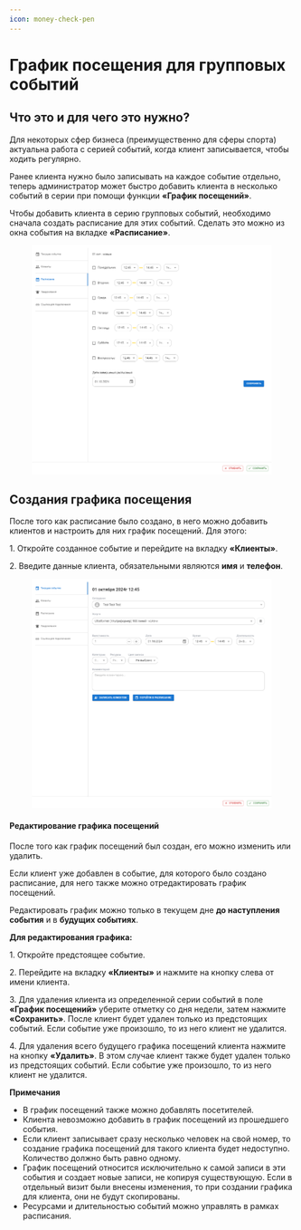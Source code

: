 ```yaml
---
icon: money-check-pen
---
```


# График посещения для групповых событий

## Что это и для чего это нужно?

Для некоторых сфер бизнеса (преимущественно для сферы спорта) актуальна работа с серией событий, когда клиент записывается, чтобы ходить регулярно.

Ранее клиента нужно было записывать на каждое событие отдельно, теперь администратор может быстро добавить клиента в несколько событий в серии при помощи функции **«График посещений»**.

Чтобы добавить клиента в серию групповых событий, необходимо сначала создать расписание для этих событий. Сделать это можно из окна события на вкладке **«Расписание»**.

<figure><img src="../../../.gitbook/assets/image (360).png" alt=""><figcaption></figcaption></figure>

## Создания графика посещения

После того как расписание было создано, в него можно добавить клиентов и настроить для них график посещений. Для этого:

1\. Откройте созданное событие и перейдите на вкладку **«Клиенты»**.

2\. Введите данные клиента, обязательными являются **имя** и **телефон**.

<figure><img src="../../../.gitbook/assets/image (361).png" alt=""><figcaption></figcaption></figure>

#### Редактирование графика посещений

После того как график посещений был создан, его можно изменить или удалить.

Если клиент уже добавлен в событие, для которого было создано расписание, для него также можно отредактировать график посещений.

Редактировать график можно только в текущем дне **до наступления события** и в **будущих событиях**.

**Для редактирования графика:**

1\. Откройте предстоящее событие.

2\. Перейдите на вкладку **«Клиенты»** и нажмите на кнопку слева от имени клиента.

3\. Для удаления клиента из определенной серии событий в поле **«График посещений»** уберите отметку со дня недели, затем нажмите **«Сохранить»**. После клиент будет удален только из предстоящих событий. Если событие уже произошло, то из него клиент не удалится.

4\. Для удаления всего будущего графика посещений клиента нажмите на кнопку **«Удалить»**. В этом случае клиент также будет удален только из предстоящих событий. Если событие уже произошло, то из него клиент не удалится.

**Примечания**

* В график посещений также можно добавлять посетителей.
* Клиента невозможно добавить в график посещений из прошедшего события.
* Если клиент записывает сразу несколько человек на свой номер, то создание графика посещений для такого клиента будет недоступно. Количество должно быть равно одному.
* График посещений относится исключительно к самой записи в эти события и создает новые записи, не копируя существующую. Если в отдельный визит были внесены изменения, то при создании графика для клиента, они не будут скопированы.
* Ресурсами и длительностью событий можно управлять в рамках расписания.

